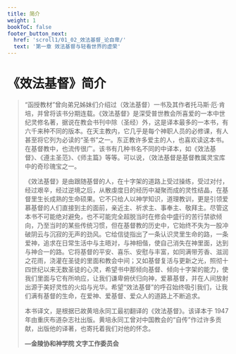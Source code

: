 ```yaml
---
title: 简介
weight: 1
bookToC: false
footer_button_next:
  href: 'scroll1/01_02_效法基督_论自卑/'
  text: '第一章 效法基督与轻看世界的虚荣'
---
```


# 《效法基督》简介

> “函授教材”曾向弟兄姊妹们介绍过（效法基督）一书及其作者托马斯·厄·肯培，并曾将该书分期连载。《效法基督》是深受普世教会所喜爱的一本中世纪灵修名著，据说在教会书刊中除（圣经）外，这是译本最多的一本书，有六千来种不同的版本。在天主教内，它几乎是每个神职人员的必修课，有人甚至将它列为必读的“圣书”之一。东正教许多爱主的人，也喜欢读这本书。在基督教中，也流传很广。该书有几种书名不同的中译本，如《效法基督》、《遵主圣范》、《师主篇》等等。可以说，（效法基督是基督教属灵宝库中的奇珍瑰宝之一。
>
> 《效法基督》是由跟随基督的人，在十字架的道路上受过操练，受过对付，经过艰辛，经过逆境之后，从散虔度日的经历中凝聚而成的灵性结晶，在基督里生长成熟的生命硕果。它不只给人以神学知识，道理教训，更是引领爱慕基督的人们直接到主的面前，亲近主、祈求主、事奉主、敬拜主。尽管这本书不可能绝对避免，也不可能完全超脱当时在修会中盛行的苦行禁欲倾向，乃至当时的某些传统习惯，但在基督教的历史中，它始终不失为一股冲破阴云与沉寂的无声的劲风。它给信徒指出了一条认识灵里生命的路，一条爱神，追求在日常生活中与主晤对，与神相偕，使自己消失在神里面，达到与神合一的路。它将基督的平安、喜乐、安慰与丰富，如同满带芳香、滋润之花雨，浇灌在圣徒的里面和教会中间；又如基督复活与更新之光，照彻十四世纪以来无数圣徒的心灵，希望书中那倾向基督、倾向十字架的能力，使我们里面与它有所响应，让我们谦卑俯伏归向神，爱慕基督，并在人间放射出源于美好灵性的火焰与光华。希望“效法基督”的呼召始终吸引我们，让我们满有基督的生命，在爱神、爱基督、爱众人的道路上不断追求。
>
> 本书译文，是根据已故黄培永同工最初翻译的《效法基督》。该译本于 1947 年由重庆布道杂志社出版。黄培永同工曾对中国教会的“自传”作过许多贡献，出版他的译著，也寄托着我们对他的怀念。
>
> **—金陵协和神学院 文字工作委员会**

